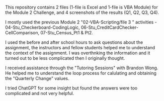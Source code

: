 This repository contains 2 files (1-file is Excel and 1-file is VBA Module) for the Module 2 Challenge, and
4 screenshots of the results (Q1, Q2, Q3, Q4).

I mostly used the previous Module 2 "02-VBA-Scripting/file 3 " activities - 04-Stu_Checkerboard-CodingLogic,
06-Stu_CreditCardChecker-CellComparison, 07-Stu_Census_Pt1 & Pt2.

I used the before and after school hours to ask questions about the assignment, the instructors and fellow students
helped me to understand the context of the assignment. I was overthnking the information and it turned out to be
less complicated then I originally thought. 

I received assistance through the "Tutoring Sessions" with Brandon Wong. He helped me to understand
the loop process for calulating and obtaining the "Quarterly Change" values.

I tried ChatGPT for some insight but found the answers were too complicated and not very helpful.
